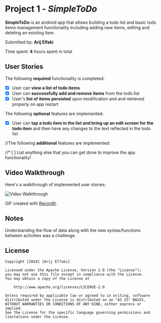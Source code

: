 # Project 1 - *SimpleToDo*

**SimpleToDo** is an android app that allows building a todo list and basic todo items management functionality including adding new items, editing and deleting an existing item.

Submitted by: **Arij Elfaki**

Time spent: **4** hours spent in total

## User Stories

The following **required** functionality is completed:

* [X] User can **view a list of todo items**
* [X] User can **successfully add and remove items** from the todo list
* [X] User's **list of items persisted** upon modification and and retrieved properly on app restart

The following **optional** features are implemented:

* [X] User can **tap a todo item in the list and bring up an edit screen for the todo item** and then have any changes to the text reflected in the todo list

//The following **additional** features are implemented:

//* [ ] List anything else that you can get done to improve the app functionality!

## Video Walkthrough

Here's a walkthrough of implemented user stories:

<img src='http://g.recordit.co/UJgVrUDv3U.gif' title='Video Walkthrough' width='' alt='Video Walkthrough' />

GIF created with [RecordIt](http://recordit.co/).

## Notes

Understanding the flow of data along with the new syntax/functions between activities was a challenge.
## License

    Copyright [2018] [Arij Elfaki]

    Licensed under the Apache License, Version 2.0 (the "License");
    you may not use this file except in compliance with the License.
    You may obtain a copy of the License at

        http://www.apache.org/licenses/LICENSE-2.0

    Unless required by applicable law or agreed to in writing, software
    distributed under the License is distributed on an "AS IS" BASIS,
    WITHOUT WARRANTIES OR CONDITIONS OF ANY KIND, either express or implied.
    See the License for the specific language governing permissions and
    limitations under the License.
